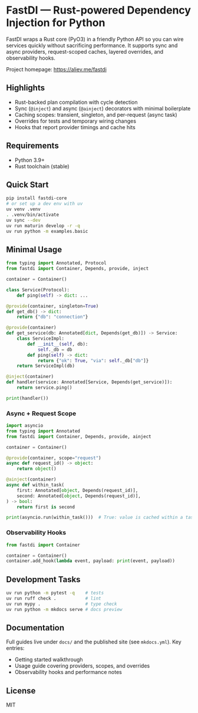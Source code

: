 # FastDI — Rust-powered Dependency Injection for Python

FastDI wraps a Rust core (PyO3) in a friendly Python API so you can wire services quickly without sacrificing performance. It supports sync and async providers, request-scoped caches, layered overrides, and observability hooks.

Project homepage: https://aliev.me/fastdi

## Highlights

- Rust-backed plan compilation with cycle detection
- Sync (`@inject`) and async (`@ainject`) decorators with minimal boilerplate
- Caching scopes: transient, singleton, and per-request (async task)
- Overrides for tests and temporary wiring changes
- Hooks that report provider timings and cache hits

## Requirements

- Python 3.9+
- Rust toolchain (stable)

## Quick Start

```bash
pip install fastdi-core
# or set up a dev env with uv
uv venv .venv
. .venv/bin/activate
uv sync --dev
uv run maturin develop -r -q
uv run python -m examples.basic
```

## Minimal Usage

```python
from typing import Annotated, Protocol
from fastdi import Container, Depends, provide, inject

container = Container()

class Service(Protocol):
    def ping(self) -> dict: ...

@provide(container, singleton=True)
def get_db() -> dict:
    return {"db": "connection"}

@provide(container)
def get_service(db: Annotated[dict, Depends(get_db)]) -> Service:
    class ServiceImpl:
        def __init__(self, db):
            self._db = db
        def ping(self) -> dict:
            return {"ok": True, "via": self._db["db"]}
    return ServiceImpl(db)

@inject(container)
def handler(service: Annotated[Service, Depends(get_service)]):
    return service.ping()

print(handler())
```

### Async + Request Scope

```python
import asyncio
from typing import Annotated
from fastdi import Container, Depends, provide, ainject

container = Container()

@provide(container, scope="request")
async def request_id() -> object:
    return object()

@ainject(container)
async def within_task(
    first: Annotated[object, Depends(request_id)],
    second: Annotated[object, Depends(request_id)],
) -> bool:
    return first is second

print(asyncio.run(within_task()))  # True: value is cached within a task
```

### Observability Hooks

```python
from fastdi import Container

container = Container()
container.add_hook(lambda event, payload: print(event, payload))
```

## Development Tasks

```bash
uv run python -m pytest -q    # tests
uv run ruff check .           # lint
uv run mypy .                 # type check
uv run python -m mkdocs serve # docs preview
```

## Documentation

Full guides live under `docs/` and the published site (see `mkdocs.yml`). Key entries:
- Getting started walkthrough
- Usage guide covering providers, scopes, and overrides
- Observability hooks and performance notes

## License
MIT

